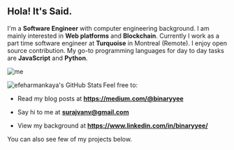 ## Hola! It's Said.

I'm a **Software Engineer** with computer engineering background. I am mainly interested in **Web platforms** and **Blockchain**. Currently I work as a part time software engineer at **Turquoise** in Montreal (Remote). I enjoy open source contribution. My go-to programming languages for day to day tasks are **JavaScript** and **Python**.

![me](https://github.com/binaryyee/binaryyee/blob/38d81d558ada0cf2ef7beaf87baffc0e32049d98/giphy.gif)

<img align="left" alt="efeharmankaya's GitHub Stats" src="https://github-readme-stats.vercel.app/api/top-langs/?username=binaryyee&layout=compact&exclude_repo=Comp376-3D-Mario" />

Feel free to:

- Read my blog posts at **https://medium.com/@binaryyee**

- Say hi to me at **surajvanv@gmail.com**

- View my background at **https://www.linkedin.com/in/binaryyee/**

You can also see few of my projects below.

